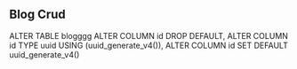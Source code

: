## Blog Crud

ALTER TABLE blogggg ALTER COLUMN id DROP DEFAULT, ALTER COLUMN id TYPE uuid USING (uuid_generate_v4()), ALTER COLUMN id SET DEFAULT uuid_generate_v4()